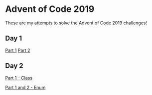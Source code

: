 # Advent of Code 2019

These are my attempts to solve the Advent of Code 2019 challenges!

## Day 1
[Part 1](./Day1/Part1.swift)
[Part 2](./Day1/Part2.swift)

## Day 2
[Part 1 - Class](./Day2/Part1.swift)

[Part 1 and 2 - Enum](./Day2/Day2.swift)
